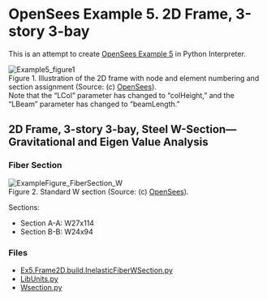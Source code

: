 # OpenSees Example 5. 2D Frame, 3-story 3-bay

This is an attempt to create [OpenSees Example 5](https://opensees.berkeley.edu/wiki/index.php/OpenSees_Example_5._2D_Frame,_3-story_3-bay,_Reinforced-Concrete_Section_%26_Steel_W-Section) in Python Interpreter.

![Example5_figure1](https://user-images.githubusercontent.com/54548261/146332935-694b8758-3aa8-4b97-a389-77531c47bf77.GIF)<br/>
Figure 1. Illustration of the 2D frame with node and element numbering and section assignment (Source: (c) [OpenSees](https://opensees.berkeley.edu/)).<br/>
Note that the “LCol” parameter has changed to “colHeight,” and the “LBeam” parameter has changed to “beamLength.”

## 2D Frame, 3-story 3-bay, Steel W-Section—Gravitational and Eigen Value Analysis

### Fiber Section
![ExampleFigure_FiberSection_W](https://user-images.githubusercontent.com/54548261/146336212-cf7a92b7-a0c9-433e-92b7-e3cebcc1fafe.GIF)<br/>
Figure 2. Standard W section (Source: (c) [OpenSees](https://opensees.berkeley.edu/)).<br/>

Sections:
- Section A-A: W27x114
- Section B-B: W24x94

### Files
- [Ex5.Frame2D.build.InelasticFiberWSection.py](https://github.com/farshadrasuli/OpenSeesPy/blob/8d37c574ed1e92e3492f10844a573ef4c2f199e9/OpenSees%20Examples/Example%205/Ex5.Frame2D.build.InelasticFiberWSection.py)
- [LibUnits.py](https://github.com/farshadrasuli/OpenSeesPy/blob/8d37c574ed1e92e3492f10844a573ef4c2f199e9/OpenSees%20Examples/Example%205/LibUnits.py)
- [Wsection.py](https://github.com/farshadrasuli/OpenSeesPy/blob/8d37c574ed1e92e3492f10844a573ef4c2f199e9/OpenSees%20Examples/Example%205/Wsection.py)
